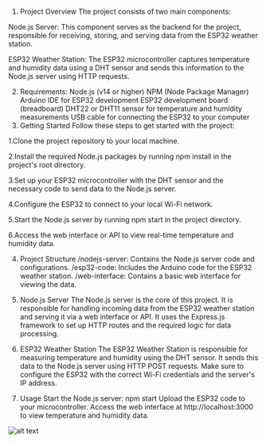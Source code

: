 1. Project Overview
The project consists of two main components:

Node.js Server: This component serves as the backend for the project, responsible for receiving, storing, and serving data from the ESP32 weather station.

ESP32 Weather Station: The ESP32 microcontroller captures temperature and humidity data using a DHT sensor and sends this information to the Node.js server using HTTP requests.

2. Requirements:
Node.js (v14 or higher)
NPM (Node Package Manager)
Arduino IDE for ESP32 development
ESP32 development board (breadboard)
DHT22 or DHT11 sensor for temperature and humidity measurements
USB cable for connecting the ESP32 to your computer
3. Getting Started
Follow these steps to get started with the project:

1.Clone the project repository to your local machine.

2.Install the required Node.js packages by running npm install in the project's root directory.

3.Set up your ESP32 microcontroller with the DHT sensor and the necessary code to send data to the Node.js server.

4.Configure the ESP32 to connect to your local Wi-Fi network.

5.Start the Node.js server by running npm start in the project directory.

6.Access the web interface or API to view real-time temperature and humidity data.

4. Project Structure
/nodejs-server: Contains the Node.js server code and configurations.
/esp32-code: Includes the Arduino code for the ESP32 weather station.
/web-interface: Contains a basic web interface for viewing the data.
5. Node.js Server
The Node.js server is the core of this project. It is responsible for handling incoming data from the ESP32 weather station and serving it via a web interface or API. It uses the Express.js framework to set up HTTP routes and the required logic for data processing.

6. ESP32 Weather Station
The ESP32 Weather Station is responsible for measuring temperature and humidity using the DHT sensor. It sends this data to the Node.js server using HTTP POST requests. Make sure to configure the ESP32 with the correct Wi-Fi credentials and the server's IP address.

7. Usage
Start the Node.js server: npm start
Upload the ESP32 code to your microcontroller.
Access the web interface at http://localhost:3000 to view temperature and humidity data.

![alt text](thumbnail.IMG_5062.jpg "esp")